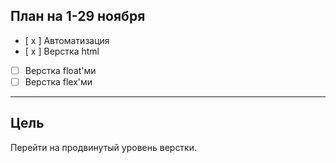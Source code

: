 ## План на 1-29 ноября
- [ x ] Автоматизация
- [ x ] Верстка html
- [   ] Верстка float'ми
- [   ] Верстка flex'ми

***

## Цель
Перейти на продвинутый уровень верстки.
